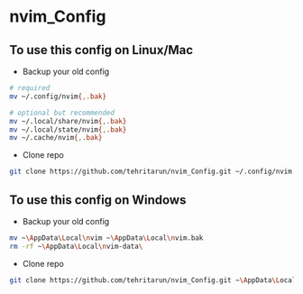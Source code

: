 # nvim_Config
## To use this config on Linux/Mac
- Backup your old config
```bash
# required
mv ~/.config/nvim{,.bak}

# optional but recommended
mv ~/.local/share/nvim{,.bak}
mv ~/.local/state/nvim{,.bak}
mv ~/.cache/nvim{,.bak}
```
- Clone repo
```bash
git clone https://github.com/tehritarun/nvim_Config.git ~/.config/nvim
```
## To use this config on Windows
- Backup your old config
```bash
mv ~\AppData\Local\nvim ~\AppData\Local\nvim.bak
rm -rf ~\AppData\Local\nvim-data\
```
- Clone repo
```bash
git clone https://github.com/tehritarun/nvim_Config.git ~\AppData\Local\nvim
```

